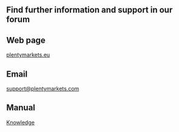 ## Find further information and support in our forum <a href="https://forum.plentymarkets.com/c/multi-channel/flubit" target="_blank"> <i class="fa fa-external-link" aria-hidden="true"></i></a>
<p></p>

## Web page
 
<a href="https://www.plentymarkets.eu/" target="_blank">plentymarkets.eu</a>
 
## Email
 
<a href="mailto:https://www.plentymarkets.eu/">support@plentymarkets.com</a>

## Manual

<a href="https://knowledge.plentymarkets.com/en/omni-channel/multi-channel/flubit" target="_blank">Knowledge</a>